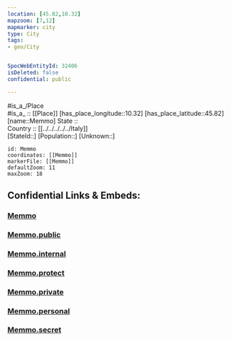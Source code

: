 ```yaml
---
location: [45.82,10.32] 
mapzoom: [7,12] 
mapmarker: city 
type: City
tags:
- geo/City


SpocWebEntityId: 32406
isDeleted: false
confidential: public

---
```

#is_a_/Place  
#is_a_ :: [[Place]] 
[has_place_longitude::10.32] 
[has_place_latitude::45.82] 
[name::Memmo] 
State ::  
Country :: [[../../../../../Italy]]  
[StateId::] 
[Population::] 
[Unknown::] 


```leaflet
id: Memmo
coordinates: [[Memmo]] 
markerFile: [[Memmo]] 
defaultZoom: 11 
maxZoom: 18
```


## Confidential Links & Embeds: 

### [Memmo](/_Standards/Earth/Continent/Europe/Europe~South/Italy/regions~Italy/Lombardy/Brescia/City/Memmo.md) 

### [Memmo.public](/_public/Earth/Continent/Europe/Europe~South/Italy/regions~Italy/Lombardy/Brescia/City/Memmo.public.md) 

### [Memmo.internal](/_internal/Earth/Continent/Europe/Europe~South/Italy/regions~Italy/Lombardy/Brescia/City/Memmo.internal.md) 

### [Memmo.protect](/_protect/Earth/Continent/Europe/Europe~South/Italy/regions~Italy/Lombardy/Brescia/City/Memmo.protect.md) 

### [Memmo.private](/_private/Earth/Continent/Europe/Europe~South/Italy/regions~Italy/Lombardy/Brescia/City/Memmo.private.md) 

### [Memmo.personal](/_personal/Earth/Continent/Europe/Europe~South/Italy/regions~Italy/Lombardy/Brescia/City/Memmo.personal.md) 

### [Memmo.secret](/_secret/Earth/Continent/Europe/Europe~South/Italy/regions~Italy/Lombardy/Brescia/City/Memmo.secret.md)

